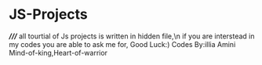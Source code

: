 # JS-Projects
 ***///***
all tourtial of Js projects is written in hidden file,\n
if you are interstead in my codes you are able to ask me for,
Good Luck:)
Codes By:illia Amini
Mind-of-king,Heart-of-warrior 

